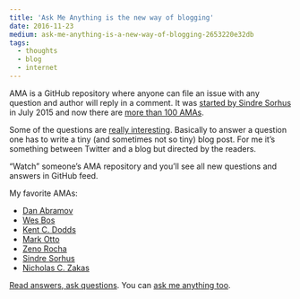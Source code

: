 ```yaml
---
title: 'Ask Me Anything is the new way of blogging'
date: 2016-11-23
medium: ask-me-anything-is-a-new-way-of-blogging-2653220e32db
tags:
  - thoughts
  - blog
  - internet
---
```


AMA is a GitHub repository where anyone can file an issue with any question and author will reply in a comment. It was [started by Sindre Sorhus](https://blog.sindresorhus.com/answering-anything-678ce5623798) in July 2015 and now there are [more than 100 AMAs](https://github.com/sindresorhus/amas).

Some of the questions are [really interesting](https://github.com/sindresorhus/ama/issues/10). Basically to answer a question one has to write a tiny (and sometimes not so tiny) blog post. For me it’s something between Twitter and a blog but directed by the readers.

“Watch” someone’s AMA repository and you’ll see all new questions and answers in GitHub feed.

My favorite AMAs:

- [Dan Abramov](https://github.com/gaearon/ama)
- [Wes Bos](https://github.com/wesbos/ama)
- [Kent C. Dodds](https://github.com/kentcdodds/ama)
- [Mark Otto](https://github.com/mdo/ama)
- [Zeno Rocha](https://github.com/zenorocha/ama)
- [Sindre Sorhus](https://github.com/sindresorhus/ama)
- [Nicholas C. Zakas](https://github.com/nzakas/ama)

[Read answers, ask questions](https://github.com/sindresorhus/amas#ask-these-people-anything). You can [ask me anything too](https://github.com/sapegin/ama).
